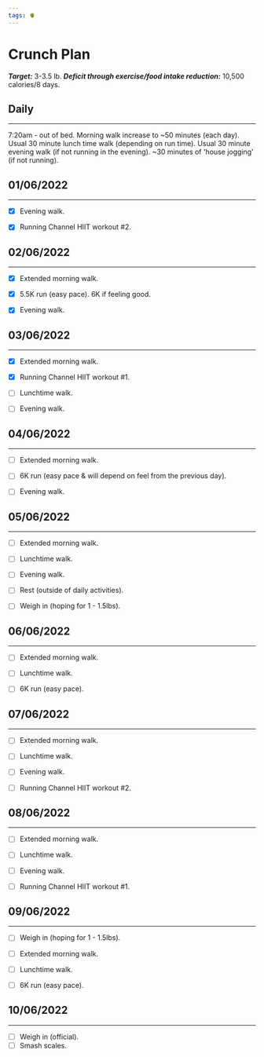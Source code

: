 ```yaml
---
tags: 🫀
---
```


# Crunch Plan

***Target:*** 3-3.5 lb.
***Deficit through exercise/food intake reduction:*** 10,500 calories/8 days.


## Daily
---

7:20am - out of bed.
Morning walk increase to ~50 minutes (each day).
Usual 30 minute lunch time walk (depending on run time).
Usual 30 minute evening walk (if not running in the evening).
~30 minutes of 'house jogging' (if not running).


## 01/06/2022
---

- [x] Evening walk.
- [x] Running Channel HIIT workout #2.


## 02/06/2022
---

- [x] Extended morning walk.
- [x] 5.5K run (easy pace). 6K if feeling good.
- [x] Evening walk.


## 03/06/2022
---

- [x] Extended morning walk.
- [x] Running Channel HIIT workout #1.
- [ ] Lunchtime walk.
- [ ] Evening walk.


## 04/06/2022
---

- [ ] Extended morning walk.
- [ ] 6K run (easy pace & will depend on feel from the previous day).
- [ ] Evening walk.


## 05/06/2022
---

- [ ] Extended morning walk.
- [ ] Lunchtime walk.
- [ ] Evening walk.
- [ ] Rest (outside of daily activities).
- [ ] Weigh in (hoping for 1 - 1.5lbs).


## 06/06/2022
---

- [ ] Extended morning walk.
- [ ] Lunchtime walk.
- [ ] 6K run (easy pace).


## 07/06/2022
---

- [ ] Extended morning walk.
- [ ] Lunchtime walk.
- [ ] Evening walk.
- [ ] Running Channel HIIT workout #2.


## 08/06/2022
---

- [ ] Extended morning walk.
- [ ] Lunchtime walk.
- [ ] Evening walk.
- [ ] Running Channel HIIT workout #1.


## 09/06/2022
---

- [ ] Weigh in (hoping for 1 - 1.5lbs).
- [ ] Extended morning walk.
- [ ] Lunchtime walk.
- [ ] 6K run (easy pace).


## 10/06/2022
---

- [ ] Weigh in (official).
- [ ] Smash scales.